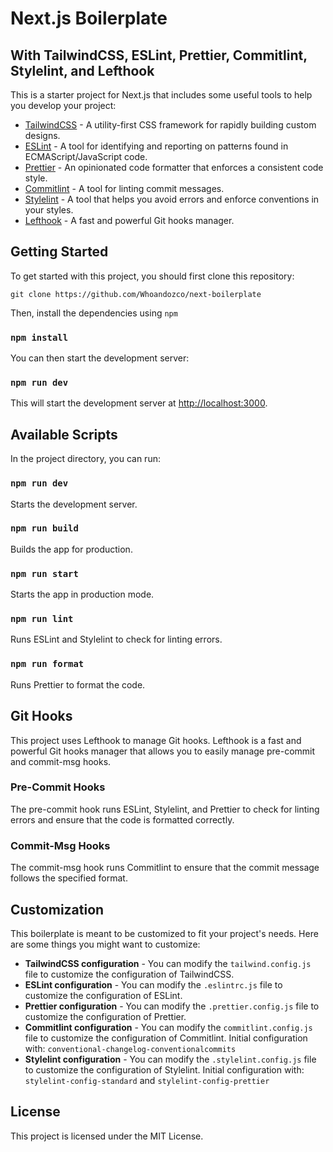 # Next.js Boilerplate 
## With TailwindCSS, ESLint, Prettier, Commitlint, Stylelint, and Lefthook

This is a starter project for Next.js that includes some useful tools to help you develop your project:

- [TailwindCSS](https://tailwindcss.com/) - A utility-first CSS framework for rapidly building custom designs.
- [ESLint](https://eslint.org/) - A tool for identifying and reporting on patterns found in ECMAScript/JavaScript code.
- [Prettier](https://prettier.io/) - An opinionated code formatter that enforces a consistent code style.
- [Commitlint](https://commitlint.js.org/) - A tool for linting commit messages.
- [Stylelint](https://stylelint.io/) - A tool that helps you avoid errors and enforce conventions in your styles.
- [Lefthook](https://github.com/Arkweid/lefthook) - A fast and powerful Git hooks manager.

## Getting Started

To get started with this project, you should first clone this repository:

```
git clone https://github.com/Whoandozco/next-boilerplate
```

Then, install the dependencies using `npm`

### `npm install`

You can then start the development server:

### `npm run dev`

This will start the development server at [http://localhost:3000](http://localhost:3000).

## Available Scripts

In the project directory, you can run:

### `npm run dev`

Starts the development server.

### `npm run build`

Builds the app for production.

### `npm run start`

Starts the app in production mode.

### `npm run lint`

Runs ESLint and Stylelint to check for linting errors.

### `npm run format`

Runs Prettier to format the code.

## Git Hooks

This project uses Lefthook to manage Git hooks. Lefthook is a fast and powerful Git hooks manager that allows you to easily manage pre-commit and commit-msg hooks.

### Pre-Commit Hooks

The pre-commit hook runs ESLint, Stylelint, and Prettier to check for linting errors and ensure that the code is formatted correctly.

### Commit-Msg Hooks

The commit-msg hook runs Commitlint to ensure that the commit message follows the specified format.

## Customization

This boilerplate is meant to be customized to fit your project's needs. Here are some things you might want to customize:

- **TailwindCSS configuration** - You can modify the `tailwind.config.js` file to customize the configuration of TailwindCSS.
- **ESLint configuration** - You can modify the `.eslintrc.js` file to customize the configuration of ESLint.
- **Prettier configuration** - You can modify the `.prettier.config.js` file to customize the configuration of Prettier.
- **Commitlint configuration** - You can modify the `commitlint.config.js` file to customize the configuration of Commitlint. Initial configuration with: `conventional-changelog-conventionalcommits`
- **Stylelint configuration** - You can modify the `.stylelint.config.js` file to customize the configuration of Stylelint. Initial configuration with: `stylelint-config-standard` and `stylelint-config-prettier`

## License
This project is licensed under the MIT License.
